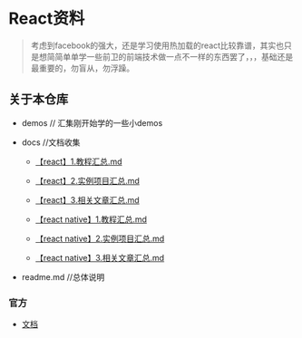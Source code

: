 
# React资料

> 考虑到facebook的强大，还是学习使用热加载的react比较靠谱，其实也只是想简简单单学一些前卫的前端技术做一点不一样的东西罢了，，，基础还是最重要的，勿盲从，勿浮躁。

## 关于本仓库


*  demos  // 汇集刚开始学的一些小demos

*  docs  //文档收集
   * [【react】1.教程汇总.md](https://github.com/dingyiming/learn-Js-react/blob/master/docs/%E3%80%90react%E3%80%911.%E6%95%99%E7%A8%8B%E6%B1%87%E6%80%BB.md) 

   * [【react】2.实例项目汇总.md](https://github.com/dingyiming/learn-Js-react/blob/master/docs/%E3%80%90react%E3%80%912.%E5%AE%9E%E4%BE%8B%E9%A1%B9%E7%9B%AE%E6%B1%87%E6%80%BB.md)
   * [【react】3.相关文章汇总.md](https://github.com/dingyiming/learn-Js-react/blob/master/docs/%E3%80%90react%E3%80%913.%E7%9B%B8%E5%85%B3%E6%96%87%E7%AB%A0%E6%B1%87%E6%80%BB.md)
   * [【react native】1.教程汇总.md](https://github.com/dingyiming/learn-Js-react/blob/master/docs/%E3%80%90react%20native%E3%80%911.%E6%95%99%E7%A8%8B%E6%B1%87%E6%80%BB.md)
   * [【react native】2.实例项目汇总.md](https://github.com/dingyiming/learn-Js-react/blob/master/docs/%E3%80%90react%20native%E3%80%912.%E5%AE%9E%E4%BE%8B%E9%A1%B9%E7%9B%AE%E6%B1%87%E6%80%BB.md)
   * [【react native】3.相关文章汇总.md](https://github.com/dingyiming/learn-Js-react/blob/master/docs/%E3%80%90react%20native%E3%80%913.%E7%9B%B8%E5%85%B3%E6%96%87%E7%AB%A0%E6%B1%87%E6%80%BB.md)

*  readme.md  //总体说明



### 官方

* [文档](http://reactjs.cn/react/docs/tutorial.html)

